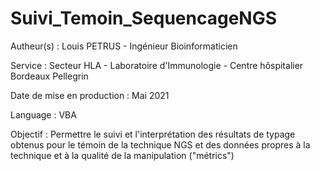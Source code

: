 # Suivi_Temoin_SequencageNGS

Autheur(s) : Louis PETRUS - Ingénieur Bioinformaticien

Service : Secteur HLA - Laboratoire d'Immunologie - Centre hôspitalier Bordeaux Pellegrin

Date de mise en production : Mai 2021

Language : VBA

Objectif : Permettre le suivi et l'interprétation des résultats de typage obtenus pour le témoin de la technique NGS et des données propres à la technique et à la qualité de la manipulation ("métrics")
